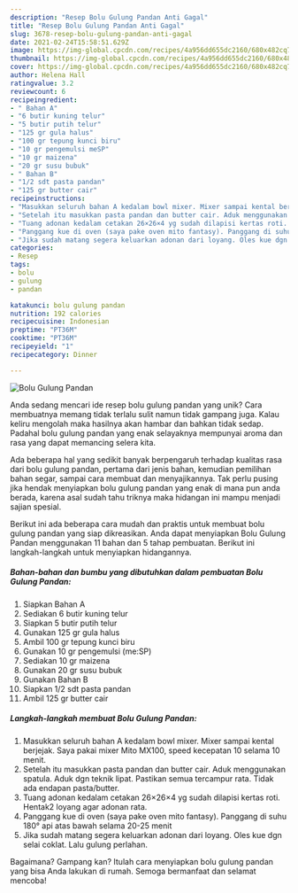 ```yaml
---
description: "Resep Bolu Gulung Pandan Anti Gagal"
title: "Resep Bolu Gulung Pandan Anti Gagal"
slug: 3678-resep-bolu-gulung-pandan-anti-gagal
date: 2021-02-24T15:58:51.629Z
image: https://img-global.cpcdn.com/recipes/4a956dd655dc2160/680x482cq70/bolu-gulung-pandan-foto-resep-utama.jpg
thumbnail: https://img-global.cpcdn.com/recipes/4a956dd655dc2160/680x482cq70/bolu-gulung-pandan-foto-resep-utama.jpg
cover: https://img-global.cpcdn.com/recipes/4a956dd655dc2160/680x482cq70/bolu-gulung-pandan-foto-resep-utama.jpg
author: Helena Hall
ratingvalue: 3.2
reviewcount: 6
recipeingredient:
- " Bahan A"
- "6 butir kuning telur"
- "5 butir putih telur"
- "125 gr gula halus"
- "100 gr tepung kunci biru"
- "10 gr pengemulsi meSP"
- "10 gr maizena"
- "20 gr susu bubuk"
- " Bahan B"
- "1/2 sdt pasta pandan"
- "125 gr butter cair"
recipeinstructions:
- "Masukkan seluruh bahan A kedalam bowl mixer. Mixer sampai kental berjejak. Saya pakai mixer Mito MX100, speed kecepatan 10 selama 10 menit."
- "Setelah itu masukkan pasta pandan dan butter cair. Aduk menggunakan spatula. Aduk dgn teknik lipat. Pastikan semua tercampur rata. Tidak ada endapan pasta/butter."
- "Tuang adonan kedalam cetakan 26×26×4 yg sudah dilapisi kertas roti. Hentak2 loyang agar adonan rata."
- "Panggang kue di oven (saya pake oven mito fantasy). Panggang di suhu 180° api atas bawah selama 20-25 menit"
- "Jika sudah matang segera keluarkan adonan dari loyang. Oles kue dgn selai coklat. Lalu gulung perlahan."
categories:
- Resep
tags:
- bolu
- gulung
- pandan

katakunci: bolu gulung pandan 
nutrition: 192 calories
recipecuisine: Indonesian
preptime: "PT36M"
cooktime: "PT36M"
recipeyield: "1"
recipecategory: Dinner

---
```



![Bolu Gulung Pandan](https://img-global.cpcdn.com/recipes/4a956dd655dc2160/680x482cq70/bolu-gulung-pandan-foto-resep-utama.jpg)

Anda sedang mencari ide resep bolu gulung pandan yang unik? Cara membuatnya memang tidak terlalu sulit namun tidak gampang juga. Kalau keliru mengolah maka hasilnya akan hambar dan bahkan tidak sedap. Padahal bolu gulung pandan yang enak selayaknya mempunyai aroma dan rasa yang dapat memancing selera kita.

Ada beberapa hal yang sedikit banyak berpengaruh terhadap kualitas rasa dari bolu gulung pandan, pertama dari jenis bahan, kemudian pemilihan bahan segar, sampai cara membuat dan menyajikannya. Tak perlu pusing jika hendak menyiapkan bolu gulung pandan yang enak di mana pun anda berada, karena asal sudah tahu triknya maka hidangan ini mampu menjadi sajian spesial.




Berikut ini ada beberapa cara mudah dan praktis untuk membuat bolu gulung pandan yang siap dikreasikan. Anda dapat menyiapkan Bolu Gulung Pandan menggunakan 11 bahan dan 5 tahap pembuatan. Berikut ini langkah-langkah untuk menyiapkan hidangannya.

<!--inarticleads1-->

##### Bahan-bahan dan bumbu yang dibutuhkan dalam pembuatan Bolu Gulung Pandan:

1. Siapkan  Bahan A
1. Sediakan 6 butir kuning telur
1. Siapkan 5 butir putih telur
1. Gunakan 125 gr gula halus
1. Ambil 100 gr tepung kunci biru
1. Gunakan 10 gr pengemulsi (me:SP)
1. Sediakan 10 gr maizena
1. Gunakan 20 gr susu bubuk
1. Gunakan  Bahan B
1. Siapkan 1/2 sdt pasta pandan
1. Ambil 125 gr butter cair




<!--inarticleads2-->

##### Langkah-langkah membuat Bolu Gulung Pandan:

1. Masukkan seluruh bahan A kedalam bowl mixer. Mixer sampai kental berjejak. Saya pakai mixer Mito MX100, speed kecepatan 10 selama 10 menit.
1. Setelah itu masukkan pasta pandan dan butter cair. Aduk menggunakan spatula. Aduk dgn teknik lipat. Pastikan semua tercampur rata. Tidak ada endapan pasta/butter.
1. Tuang adonan kedalam cetakan 26×26×4 yg sudah dilapisi kertas roti. Hentak2 loyang agar adonan rata.
1. Panggang kue di oven (saya pake oven mito fantasy). Panggang di suhu 180° api atas bawah selama 20-25 menit
1. Jika sudah matang segera keluarkan adonan dari loyang. Oles kue dgn selai coklat. Lalu gulung perlahan.




Bagaimana? Gampang kan? Itulah cara menyiapkan bolu gulung pandan yang bisa Anda lakukan di rumah. Semoga bermanfaat dan selamat mencoba!
